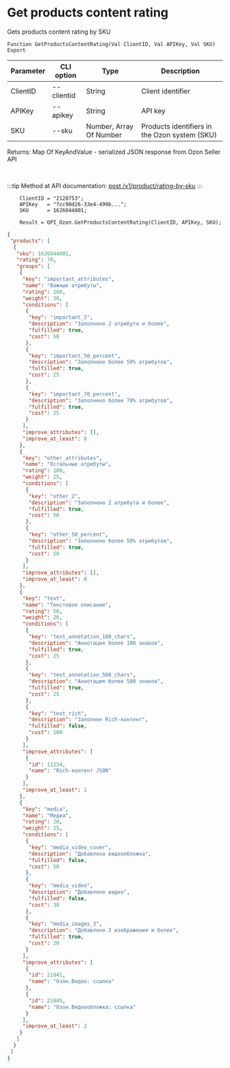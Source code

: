 ﻿---
sidebar_position: 5
---

# Get products content rating
 Gets products content rating by SKU



`Function GetProductsContentRating(Val ClientID, Val APIKey, Val SKU) Export`

  | Parameter | CLI option | Type | Description |
  |-|-|-|-|
  | ClientID | --clientid | String | Client identifier |
  | APIKey | --apikey | String | API key |
  | SKU | --sku | Number, Array Of Number | Products identifiers in the Ozon system (SKU) |

  
  Returns:  Map Of KeyAndValue - serialized JSON response from Ozon Seller API

<br/>

:::tip
Method at API documentation: [post /v1/product/rating-by-sku](https://docs.ozon.ru/api/seller/#operation/ProductAPI_GetProductRatingBySku)
:::
<br/>


```bsl title="Code example"
    ClientID = "2128753";
    APIKey   = "7cc90d26-33e4-499b...";
    SKU      = 1626044001;

    Result = OPI_Ozon.GetProductsContentRating(ClientID, APIKey, SKU);
```
 



```json title="Result"
{
 "products": [
  {
   "sku": 1626044001,
   "rating": 70,
   "groups": [
    {
     "key": "important_attributes",
     "name": "Важные атрибуты",
     "rating": 100,
     "weight": 30,
     "conditions": [
      {
       "key": "important_2",
       "description": "Заполнено 2 атрибута и более",
       "fulfilled": true,
       "cost": 50
      },
      {
       "key": "important_50_percent",
       "description": "Заполнено более 50% атрибутов",
       "fulfilled": true,
       "cost": 25
      },
      {
       "key": "important_70_percent",
       "description": "Заполнено более 70% атрибутов",
       "fulfilled": true,
       "cost": 25
      }
     ],
     "improve_attributes": [],
     "improve_at_least": 0
    },
    {
     "key": "other_attributes",
     "name": "Остальные атрибуты",
     "rating": 100,
     "weight": 25,
     "conditions": [
      {
       "key": "other_2",
       "description": "Заполнено 2 атрибута и более",
       "fulfilled": true,
       "cost": 50
      },
      {
       "key": "other_50_percent",
       "description": "Заполнено более 50% атрибутов",
       "fulfilled": true,
       "cost": 50
      }
     ],
     "improve_attributes": [],
     "improve_at_least": 0
    },
    {
     "key": "text",
     "name": "Текстовое описание",
     "rating": 50,
     "weight": 20,
     "conditions": [
      {
       "key": "text_annotation_100_chars",
       "description": "Аннотация более 100 знаков",
       "fulfilled": true,
       "cost": 25
      },
      {
       "key": "text_annotation_500_chars",
       "description": "Аннотация более 500 знаков",
       "fulfilled": true,
       "cost": 25
      },
      {
       "key": "text_rich",
       "description": "Заполнен Rich-контент",
       "fulfilled": false,
       "cost": 100
      }
     ],
     "improve_attributes": [
      {
       "id": 11254,
       "name": "Rich-контент JSON"
      }
     ],
     "improve_at_least": 1
    },
    {
     "key": "media",
     "name": "Медиа",
     "rating": 20,
     "weight": 25,
     "conditions": [
      {
       "key": "media_video_cover",
       "description": "Добавлена видеообложка",
       "fulfilled": false,
       "cost": 50
      },
      {
       "key": "media_video",
       "description": "Добавлено видео",
       "fulfilled": false,
       "cost": 30
      },
      {
       "key": "media_images_3",
       "description": "Добавлено 3 изображения и более",
       "fulfilled": true,
       "cost": 20
      }
     ],
     "improve_attributes": [
      {
       "id": 21841,
       "name": "Озон.Видео: ссылка"
      },
      {
       "id": 21845,
       "name": "Озон.Видеообложка: ссылка"
      }
     ],
     "improve_at_least": 2
    }
   ]
  }
 ]
}
```
